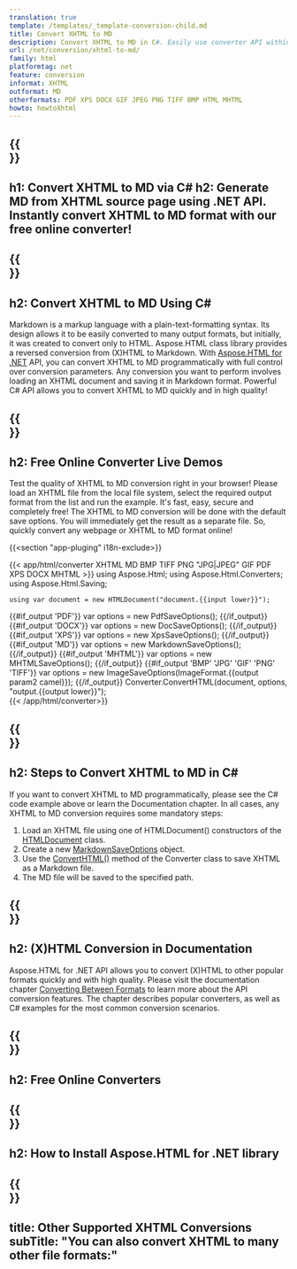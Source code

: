 ```yaml
---
translation: true
template: /templates/_template-conversion-child.md
title: Convert XHTML to MD
description: Convert XHTML to MD in C#. Easily use converter API within ASP.NET or any .NET application. Try online XHTML to MD Converter for free!
url: /net/conversion/xhtml-to-md/
family: html
platformtag: net
feature: conversion
informat: XHTML
outformat: MD
otherformats: PDF XPS DOCX GIF JPEG PNG TIFF BMP HTML MHTML
howto: howtoXhtml
---
```


{{<section banner>}}
---
h1: Convert XHTML to MD via C#
h2: Generate MD from XHTML source page using .NET API. Instantly convert XHTML to MD format with our free online converter!
---

{{<section overview>}}
---
h2: Convert XHTML to MD Using C#
---

Markdown is a markup language with a plain-text-formatting syntax. Its design allows it to be easily converted to many output formats, but initially, it was created to convert only to HTML. Aspose.HTML class library provides a reversed conversion from (X)HTML to Markdown. With [Aspose.HTML for .NET](https://products.aspose.com/html/net/) API, you can convert XHTML to MD programmatically with full control over conversion parameters. Any conversion you want to perform involves loading an XHTML document and saving it in Markdown format. Powerful C# API allows you to convert XHTML to MD quickly and in high quality!

{{<section demos>}}
---
h2: Free Online Converter Live Demos
---

Test the quality of XHTML to MD conversion right in your browser! Please load an XHTML file from the local file system, select the required output format from the list and run the example. It's fast, easy, secure and completely free! The XHTML to MD conversion will be done with the default save options. You will immediately get the result as a separate file. So, quickly convert any webpage or XHTML to MD format online!

{{<section "app-pluging" i18n-exclude>}}

{{< app/html/converter XHTML MD BMP TIFF PNG "JPG|JPEG" GIF PDF XPS DOCX MHTML >}}
using Aspose.Html;
using Aspose.Html.Converters;
using Aspose.Html.Saving;

    using var document = new HTMLDocument("document.{{input lower}}");
{{#if_output 'PDF'}}
    var options = new PdfSaveOptions();
{{/if_output}}
{{#if_output 'DOCX'}}
    var options = new DocSaveOptions();
{{/if_output}}
{{#if_output 'XPS'}}
    var options = new XpsSaveOptions();
{{/if_output}}
{{#if_output 'MD'}}
    var options = new MarkdownSaveOptions();
{{/if_output}}
{{#if_output 'MHTML'}}
    var options = new MHTMLSaveOptions();
{{/if_output}}
{{#if_output 'BMP' 'JPG' 'GIF' 'PNG' 'TIFF'}}
    var options = new ImageSaveOptions(ImageFormat.{{output param2 camel}});
{{/if_output}}
    Converter.ConvertHTML(document, options, "output.{{output lower}}");   
{{< /app/html/converter>}} 


{{<section steps>}}
---
h2: Steps to Convert XHTML to MD in C#
---

If you want to convert XHTML to MD programmatically, please see the C# code example above or learn the Documentation chapter. In all cases, any XHTML to MD conversion requires some mandatory steps:

1.  Load an XHTML file using one of HTMLDocument() constructors of the [HTMLDocument](https://reference.aspose.com/html/net/aspose.html/htmldocument) class.
1.  Create a new [MarkdownSaveOptions](https://reference.aspose.com/html/net/aspose.html.saving/markdownsaveoptions) object. 
1.  Use the [ConvertHTML()](https://reference.aspose.com/html/net/aspose.html.converters/converter/converthtml/) method of the Converter class to save XHTML as a Markdown file.
1.  The MD file will be saved to the specified path.


{{<section documentation>}}
---
h2: (X)HTML Conversion in Documentation
---

Aspose.HTML for .NET API allows you to convert (X)HTML to other popular formats quickly and with high quality. Please visit the documentation chapter <a href="https://docs.aspose.com/html/net/converting-between-formats/" target="_blank">Converting Between Formats</a> to learn more about the API conversion features. The chapter describes popular converters, as well as C# examples for the most common conversion scenarios.

{{<section online-converters>}}
---
h2: Free Online Converters
---

{{<section get-started>}}
---
h2: How to Install Aspose.HTML for .NET library
---

{{<section other-conversions>}}
---
title: Other Supported XHTML Conversions
subTitle: "You can also convert XHTML to many other file formats:"
---
